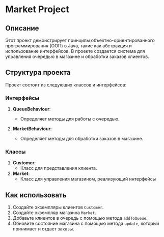 # Market Project

## Описание

Этот проект демонстрирует принципы объектно-ориентированного программирования (ООП) в Java, такие как абстракция и использование интерфейсов. В проекте создается система для управления очередью в магазине и обработки заказов клиентов.

## Структура проекта

Проект состоит из следующих классов и интерфейсов:

### Интерфейсы

1. **QueueBehaviour**:
    - Определяет методы для работы с очередью.

2. **MarketBehaviour**:
    - Определяет методы для обработки заказов в магазине.

### Классы

1. **Customer**:
    - Класс для представления клиента.
2. **Market**:
    - Класс для управления магазином, реализующий интерфейсы

## Как использовать

1. Создайте экземпляры клиентов `Customer`.
2. Создайте экземпляр магазина `Market`.
3. Добавьте клиентов в очередь с помощью метода `addToQueue`.
4. Обновите состояние магазина с помощью метода `update`, который принимает и отдает заказы.
